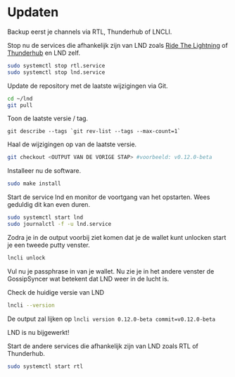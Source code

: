 # Updaten

Backup eerst je channels via RTL, Thunderhub of LNCLI.

Stop nu de services die afhankelijk zijn van LND zoals [Ride The Lightning](ride-the-lightning.md) of [Thunderhub](thunderhub.md) en LND zelf.

```bash
sudo systemctl stop rtl.service
sudo systemctl stop lnd.service
```

Update de repository met de laatste wijzigingen via Git.

```bash
cd ~/lnd
git pull
```

Toon de laatste versie / tag.

```text
git describe --tags `git rev-list --tags --max-count=1`
```

Haal de wijzigingen op van de laatste versie.

```bash
git checkout <OUTPUT VAN DE VORIGE STAP> #voorbeeld: v0.12.0-beta
```

Installeer nu de software.

```bash
sudo make install
```

Start de service lnd en monitor de voortgang van het opstarten. Wees geduldig dit kan even duren.

```bash
sudo systemctl start lnd
sudo journalctl -f -u lnd.service
```

Zodra je in de output voorbij ziet komen dat je de wallet kunt unlocken start je een tweede putty venster.

```bash
lncli unlock
```

Vul nu je passphrase in van je wallet. Nu zie je in het andere venster de GossipSyncer wat betekent dat LND weer in de lucht is.

Check de huidige versie van LND

```bash
lncli --version
```

De output zal lijken op `lncli version 0.12.0-beta commit=v0.12.0-beta`

LND is nu bijgewerkt!


Start de andere services die afhankelijk zijn van LND zoals RTL of Thunderhub.

```bash
sudo systemctl start rtl
```